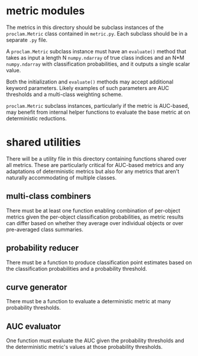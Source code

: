 # metric modules

The metrics in this directory should be subclass instances of the `proclam.Metric` class contained in `metric.py`.  Each subclass should be in a separate `.py` file.  

A `proclam.Metric` subclass instance must have an `evaluate()` method that takes as input a length N `numpy.ndarray` of true class indices and an N*M `numpy.ndarray` with classification probabilities, and it outputs a single scalar value.  

Both the initialization and `evaluate()` methods may accept additional keyword parameters.  Likely examples of such parameters are AUC thresholds and a multi-class weighting scheme.

`proclam.Metric` subclass instances, particularly if the metric is AUC-based, may benefit from internal helper functions to evaluate the base metric at on deterministic reductions.

# shared utilities

There will be a utility file in this directory containing functions shared over all metrics.  These are particularly critical for AUC-based metrics and any adaptations of deterministic metrics but also for any metrics that aren't naturally accommodating of multiple classes.

## multi-class combiners

There must be at least one function enabling combination of per-object metrics given the per-object classification probabilities, as metric results can differ based on whether they average over individual objects or over pre-averaged class summaries.

## probability reducer

There must be a function to produce classification point estimates based on the classification probabilities and a probability threshold.

## curve generator

There must be a function to evaluate a deterministic metric at many probability thresholds.

## AUC evaluator

One function must evaluate the AUC given the probability thresholds and the deterministic metric's values at those probability thresholds.
